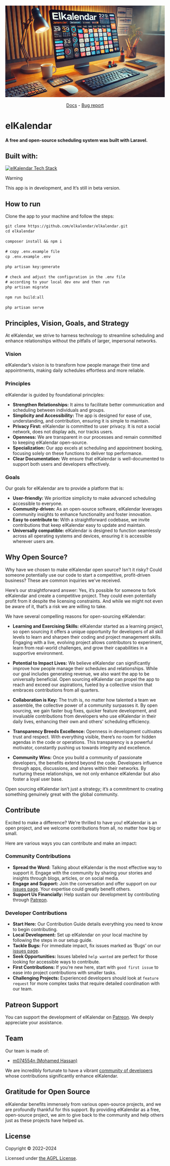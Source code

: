 ![elKalendar Cover](storage/github-cover.jpg)

<p align="center">
  <a href="https://docs.elkalendar.com">Docs</a>
  -
  <a href="https://github.com/elkalendar/elkalendar/issues/new?assignees=&amp;labels=bug&amp;template=bug_report.md">Bug report</a>
</p>

# elKalendar
#### A free and open-source scheduling system was built with Laravel.

## Built with:
[![elKalendar Tech Stack](https://skillicons.dev/icons?i=php,laravel,react,mysql,nginx,ts,html,css)](https://stackshare.io/elkalendar/elkalendar)

> [!WARNING]
> This app is in development, and It’s still in beta version.

## How to run

Clone the app to your machine and follow the steps:
```shell
git clone https://github.com/elkalendar/elkalendar.git
cd elkalendar

composer install && npm i

# copy .env.example file
cp .env.example .env

php artisan key:generate

# check and adjust the configuration in the .env file 
# according to your local dev env and then run
php artisan migrate 

npm run build:all

php artisan serve
```

## Principles, Vision, Goals, and Strategy
At elKalendar, we strive to harness technology to streamline scheduling and enhance relationships without the pitfalls of larger, impersonal networks.


### Vision
elKalendar’s vision is to transform how people manage their time and appointments, making daily schedules effortless and more reliable.

### Principles
elKalendar is guided by foundational principles:

- **Strengthen Relationships:** It aims to facilitate better communication and scheduling between individuals and groups.
- **Simplicity and Accessibility:** The app is designed for ease of use, understanding, and contribution, ensuring it is simple to maintain.
- **Privacy First:** elKalendar is committed to user privacy. It is not a social network, does not display ads, nor tracks users.
- **Openness:** We are transparent in our processes and remain committed to keeping elKalendar open-source.
- **Specialization:** Our app excels at scheduling and appointment booking, focusing solely on these functions to deliver top performance.
- **Clear Documentation:** We ensure that elKalendar is well-documented to support both users and developers effectively.

### Goals
Our goals for elKalendar are to provide a platform that is:

- **User-friendly:** We prioritize simplicity to make advanced scheduling accessible to everyone.
- **Community-driven:** As an open-source software, elKalendar leverages community insights to enhance functionality and foster innovation.
- **Easy to contribute to:** With a straightforward codebase, we invite contributions that keep elKalendar easy to update and maintain.
- **Universally compatible:** elKalendar is designed to function seamlessly across all operating systems and devices, ensuring it is accessible wherever users are.

## Why Open Source?
Why have we chosen to make elKalendar open source? Isn't it risky? Could someone potentially use our code to start a competitive, profit-driven business? These are common inquiries we've received.

Here’s our straightforward answer: Yes, it’s possible for someone to fork elKalendar and create a competitive project. They could even potentially profit from it despite the licensing constraints. And while we might not even be aware of it, that’s a risk we are willing to take.

We have several compelling reasons for open-sourcing elKalendar:

- **Learning and Exercising Skills:** elKalendar started as a learning project, so open sourcing it offers a unique opportunity for developers of all skill levels to learn and sharpen their coding and project management skills. Engaging with a live, evolving project allows contributors to experiment, learn from real-world challenges, and grow their capabilities in a supportive environment.

- **Potential to Impact Lives:** We believe elKalendar can significantly improve how people manage their schedules and relationships. While our goal includes generating revenue, we also want the app to be universally beneficial. Open sourcing elKalendar can propel the app to reach and exceed our aspirations, fueled by a collective vision that embraces contributions from all quarters.

- **Collaboration is Key:** The truth is, no matter how talented a team we assemble, the collective power of a community surpasses it. By open sourcing, we gain faster bug fixes, quicker feature development, and invaluable contributions from developers who use elKalendar in their daily lives, enhancing their own and others' scheduling efficiency.

- **Transparency Breeds Excellence:** Openness in development cultivates trust and respect. With everything visible, there’s no room for hidden agendas in the code or operations. This transparency is a powerful motivator, constantly pushing us towards integrity and excellence.

- **Community Wins:** Once you build a community of passionate developers, the benefits extend beyond the code. Developers influence through apps, discussions, and shares within their networks. By nurturing these relationships, we not only enhance elKalendar but also foster a loyal user base.


Open sourcing elKalendar isn’t just a strategy; it’s a commitment to creating something genuinely great with the global community.

## Contribute

Excited to make a difference? We're thrilled to have you! elKalendar is an open project, and we welcome contributions from all, no matter how big or small.

Here are various ways you can contribute and make an impact:

### Community Contributions
- **Spread the Word:** Talking about elKalendar is the most effective way to support it. Engage with the community by sharing your stories and insights through blogs, articles, or on social media.
- **Engage and Support:** Join the conversation and offer support on our [issues page](https://github.com/elkalendar/elkalendar/issues). Your expertise could greatly benefit others.
- **Support Us Financially:** Help sustain our development by contributing through [Patreon](https://www.patreon.com/elkalendar).

### Developer Contributions
- **Start Here:** Our Contribution Guide details everything you need to know to begin contributing.
- **Local Development:** Set up elKalendar on your local machine by following the steps in our setup guide.
- **Tackle Bugs:** For immediate impact, fix issues marked as ‘Bugs’ on our [issues page](https://github.com/elkalendar/elkalendar/issues).
- **Seek Opportunities:** Issues labeled `help wanted` are perfect for those looking for accessible ways to contribute.
- **First Contributions:** If you’re new here, start with `good first issue` to ease into project contributions with smaller tasks.
- **Challenging Projects:** Experienced developers should look at `feature request` for more complex tasks that require detailed coordination with our team.

## Patreon Support

You can support the development of elKalendar on [Patreon](https://www.patreon.com/elkalendar). We deeply appreciate your assistance.

## Team
Our team is made of:

- [m074554n (Mohamed Hassan)](https://github.com/m074554n)

We are incredibly fortunate to have a vibrant [community of developers](https://github.com/elkalendar/elkalendar/graphs/contributors) whose contributions significantly enhance elKalendar.

## Gratitude for Open Source

elKalendar benefits immensely from various open-source projects, and we are profoundly thankful for this support. By providing elKalendar as a free, open-source project, we aim to give back to the community and help others just as these projects have helped us.

## License
Copyright © 2022–2024

Licensed under [the AGPL License](/LICENSE.md).
